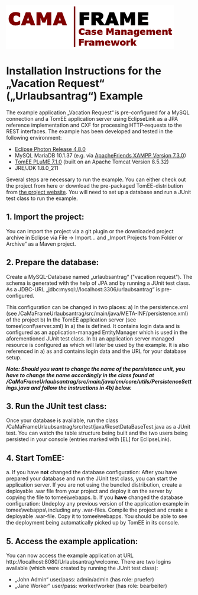 ![CamaFrameLogo_transparent.png](CaMaFrameUrlaubsantrag/src/main/webapp/VAADIN/CamaFrameLogo_transparent.png)

# Installation Instructions for the „Vacation Request“ („Urlaubsantrag“) Example

The example application „Vacation Request“ is pre-configured for a MySQL connection and a TomEE application server using EclipseLink as a JPA reference implementation and CXF for processing HTTP-requests to the REST interfaces. The example has been developed and tested in the following environment:

*	[Eclipse Photon Release 4.8.0](https://www.eclipse.org/photon/)
*	MySQL MariaDB 10.1.37 (e.g. via [ApacheFriends XAMPP Version 7.3.0](https://www.apachefriends.org/en/download.html)) 
*	[TomEE PLuME 7.1.0](http://tomee.apache.org/download-ng.html) (built on an Apache Tomcat Version 8.5.32)
*	JRE/JDK 1.8.0_211

Several steps are necessary to run the example. You can either check out the project from here or download the pre-packaged TomEE-distribution from [the project website](https://www.fh-bielefeld.de/wug/forschung/ag-pm/cama-frame). You will need to set up a database and run a JUnit test class to run the example.

## **1.	Import the project:**
You can import the project via a git plugin or the downloaded project archive in Eclipse via File -> Import… and „Import Projects from Folder or Archive“ as a Maven project.

## **2.	Prepare the database:**
Create a MySQL-Database named „urlaubsantrag“ ("vacation request"). The schema is generated with the help of JPA and by running a JUnit test class. As a JDBC-URL „jdbc:mysql://localhost:3306/urlaubsantrag“ is pre-configured.

This configuration can be changed in two places:
a)	In the persistence.xml (see /CaMaFrameUrlaubsantrag/src/main/java/META-INF/persistence.xml) of the project
b)	In the TomEE application server (see tomee\conf\server.xml)
In a) the  <persistence-unit name="urlaubsantragLocal"> is defined. It contains login data and is configured as an application-managed EntityManager which is used in the aforementioned JUnit test class.
In b) an application server managed resource is configured as <Resource name="urlaubsantrag" > which will later be used by the example. It is also referenced in a) as  <persistence-unit name="urlaubsantrag"> and contains login data and the URL for your database setup.

_**Note: Should you want to change the name of the persistence unit, you have to change the name accordingly in the class found at /CaMaFrameUrlaubsantrag/src/main/java/cm/core/utils/PersistenceSettings.java and follow the instructions in 4b) below.**_

## **3.	Run the JUnit test class:**
Once your database is available, run the class /CaMaFrameUrlaubsantrag/src/test/java/ResetDataBaseTest.java as a JUnit test. You can watch the table structure being built and the two users being persisted in your console (entries marked with [EL] for EclipseLink).

## **4.	Start TomEE:**
a.	If you have **not** changed the database configuration: After you have prepared your database and run the JUnit test class, you can start the application server. If you are not using the bundled distribution, create a deployable .war file from your project and deploy it on the server by copying the file to tomee\webapps\.
b.	If you **have** changed the database configuration: Undeploy any previous version of the application example in tomee\webapps\ including any .war-files. Compile the project and create a deployable .war-file. Copy it to tomee\webapps\. You should be able to see the deployment being automatically picked up by TomEE in its console.

## **5.	Access the example application:**
You can now access the example application at URL http://localhost:8080/Urlaubsantrag/welcome. There are two logins available (which were created by running the JUnit test class):

*	„John Admin“ user/pass: admin/admin (has role: pruefer)
*	„Jane Worker“ user/pass: worker/worker (has role: bearbeiter)
